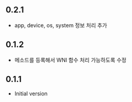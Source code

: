 ## 0.2.1
- app, device, os, system 정보 처리 추가

## 0.1.2
- 메소드를 등록해서 WNI 함수 처리 가능하도록 수정

## 0.1.1
- Initial version
